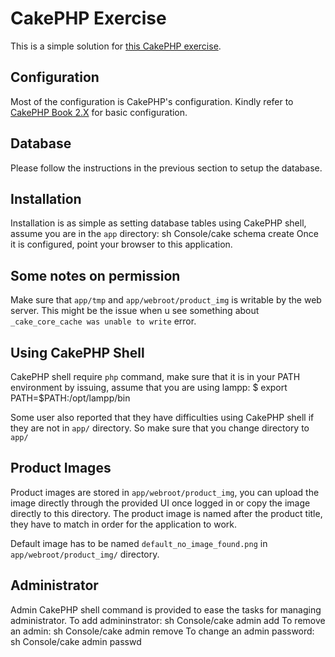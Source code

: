 CakePHP Exercise
================
This is a simple solution for [this CakePHP exercise](https://gist.github.com/uzyn/1e14060a0a28fad08669).

Configuration
-------------
Most of the configuration is CakePHP's configuration. Kindly refer to [CakePHP Book 2.X](http://book.cakephp.org/2.0/en/getting-started.html) for basic configuration. 

Database
---------
Please follow the instructions in the previous section to setup the database.

Installation
------------
Installation is as simple as setting database tables using CakePHP shell, assume you are in the `app` directory:
    sh Console/cake schema create
Once it is configured, point your browser to this application.

Some notes on permission
------------------------
Make sure that `app/tmp` and `app/webroot/product_img` is writable by the web server. This might be the issue when u see something about `_cake_core_cache was unable to write` error.

Using CakePHP Shell
-------------------
CakePHP shell require `php` command, make sure that it is in your PATH environment by issuing, assume that you are using lampp:
    $ export PATH=$PATH:/opt/lampp/bin

Some user also reported that they have difficulties using CakePHP shell if they are not in `app/` directory. So make sure that you change directory to `app/`

Product Images
--------------
Product images are stored in `app/webroot/product_img`, you can upload the image directly through the provided UI once logged in or copy the image directly to this directory. The product image is named after the product title, they have to match in order for the application to work.

Default image has to be named `default_no_image_found.png` in `app/webroot/product_img/` directory.

Administrator
-------------
Admin CakePHP shell command is provided to ease the tasks for managing administrator. To add admininstrator:
    sh Console/cake admin add
To remove an admin:
    sh Console/cake admin remove
To change an admin password:
    sh Console/cake admin passwd
